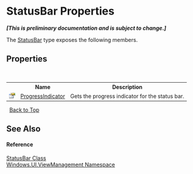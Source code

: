 # StatusBar Properties
 _**\[This is preliminary documentation and is subject to change.\]**_

The <a href="T_Windows_UI_ViewManagement_StatusBar">StatusBar</a> type exposes the following members.


## Properties
&nbsp;<table><tr><th></th><th>Name</th><th>Description</th></tr><tr><td>![Public property](media/pubproperty.gif "Public property")</td><td><a href="P_Windows_UI_ViewManagement_StatusBar_ProgressIndicator">ProgressIndicator</a></td><td>
Gets the progress indicator for the status bar.</td></tr></table>&nbsp;
<a href="#statusbar-properties">Back to Top</a>

## See Also


#### Reference
<a href="T_Windows_UI_ViewManagement_StatusBar">StatusBar Class</a><br /><a href="N_Windows_UI_ViewManagement">Windows.UI.ViewManagement Namespace</a><br />